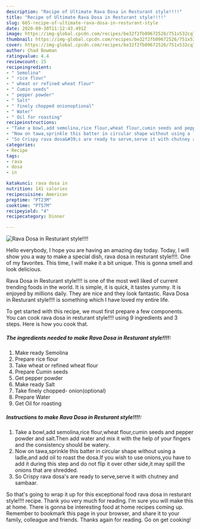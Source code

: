 ```yaml
---
description: "Recipe of Ultimate Rava Dosa in Resturant style!!!!"
title: "Recipe of Ultimate Rava Dosa in Resturant style!!!!"
slug: 665-recipe-of-ultimate-rava-dosa-in-resturant-style
date: 2020-09-30T11:12:43.491Z
image: https://img-global.cpcdn.com/recipes/be32f2fb09672526/751x532cq70/rava-dosa-in-resturant-style-recipe-main-photo.jpg
thumbnail: https://img-global.cpcdn.com/recipes/be32f2fb09672526/751x532cq70/rava-dosa-in-resturant-style-recipe-main-photo.jpg
cover: https://img-global.cpcdn.com/recipes/be32f2fb09672526/751x532cq70/rava-dosa-in-resturant-style-recipe-main-photo.jpg
author: Chad Bowman
ratingvalue: 4.4
reviewcount: 15
recipeingredient:
- " Semolina"
- " rice flour"
- " wheat or refined wheat flour"
- " Cumin seeds"
- " pepper powder"
- " Salt"
- " finely chopped onionoptional"
- " Water"
- " Oil for roasting"
recipeinstructions:
- "Take a bowl,add semolina,rice flour,wheat flour,cumin seeds and pepper powder and salt.Then add water and mix it with the help of your fingers and the consistency should be watery."
- "Now on tawa,sprinkle this batter in circular shape without using a ladle,and add oil to roast the dosa.If you wish to use onions,you have to add it during this step and do not flip it over other side,it may spill the onions that are shredded."
- "So Crispy rava dosa&#39;s are ready to serve,serve it with chutney and sambaar."
categories:
- Recipe
tags:
- rava
- dosa
- in

katakunci: rava dosa in 
nutrition: 141 calories
recipecuisine: American
preptime: "PT23M"
cooktime: "PT57M"
recipeyield: "4"
recipecategory: Dinner

---
```



![Rava Dosa in Resturant style!!!!](https://img-global.cpcdn.com/recipes/be32f2fb09672526/751x532cq70/rava-dosa-in-resturant-style-recipe-main-photo.jpg)

Hello everybody, I hope you are having an amazing day today. Today, I will show you a way to make a special dish, rava dosa in resturant style!!!!. One of my favorites. This time, I will make it a bit unique. This is gonna smell and look delicious.



Rava Dosa in Resturant style!!!! is one of the most well liked of current trending foods in the world. It is simple, it is quick, it tastes yummy. It is enjoyed by millions daily. They are nice and they look fantastic. Rava Dosa in Resturant style!!!! is something which I have loved my entire life.


To get started with this recipe, we must first prepare a few components. You can cook rava dosa in resturant style!!!! using 9 ingredients and 3 steps. Here is how you cook that.

<!--inarticleads1-->

##### The ingredients needed to make Rava Dosa in Resturant style!!!!:

1. Make ready  Semolina
1. Prepare  rice flour
1. Take  wheat or refined wheat flour
1. Prepare  Cumin seeds
1. Get  pepper powder
1. Make ready  Salt
1. Take  finely chopped- onion(optional)
1. Prepare  Water
1. Get  Oil for roasting




<!--inarticleads2-->

##### Instructions to make Rava Dosa in Resturant style!!!!:

1. Take a bowl,add semolina,rice flour,wheat flour,cumin seeds and pepper powder and salt.Then add water and mix it with the help of your fingers and the consistency should be watery.
1. Now on tawa,sprinkle this batter in circular shape without using a ladle,and add oil to roast the dosa.If you wish to use onions,you have to add it during this step and do not flip it over other side,it may spill the onions that are shredded.
1. So Crispy rava dosa&#39;s are ready to serve,serve it with chutney and sambaar.




So that's going to wrap it up for this exceptional food rava dosa in resturant style!!!! recipe. Thank you very much for reading. I'm sure you will make this at home. There is gonna be interesting food at home recipes coming up. Remember to bookmark this page in your browser, and share it to your family, colleague and friends. Thanks again for reading. Go on get cooking!
